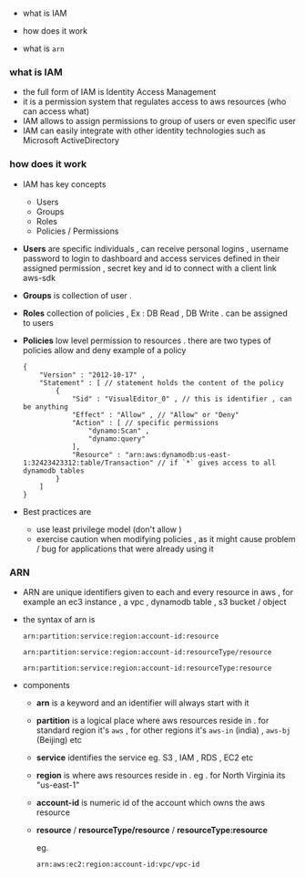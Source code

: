 
- what is IAM 

- how does it work 

- what is `arn`


### what is IAM 

- the full form of IAM is Identity Access Management 
- it is a permission system that regulates access to aws resources (who can access what)
- IAM allows to assign permissions to group of users or even specific user
- IAM can easily integrate with other identity technologies such as Microsoft ActiveDirectory 



### how does it work 

- IAM has  key concepts 
    - Users 
    - Groups 
    - Roles 
    - Policies / Permissions 

- __Users__  are specific individuals , can receive personal logins , username password to login to dashboard and access services defined in their assigned permission , secret key and id to connect with a client link aws-sdk 

- __Groups__ is collection of user . 

- __Roles__ collection of policies , Ex : DB Read , DB Write . can be assigned to users 

- __Policies__ low level permission to resources . there are two types of policies allow and deny
    example of a policy 
    ```
    {
        "Version" : "2012-10-17" ,
        "Statement" : [ // statement holds the content of the policy 
            {
                "Sid" : "VisualEditor_0" , // this is identifier , can be anything 
                "Effect" : "Allow" , // "Allow" or "Deny"
                "Action" : [ // specific permissions 
                    "dynamo:Scan" ,
                    "dynamo:query" 
                ],
                "Resource" : "arn:aws:dynamodb:us-east-1:32423423312:table/Transaction" // if `*` gives access to all dynamodb tables 
            }
        ]
    }
    ```
- Best practices are 
    - use least privilege model (don't allow )
    - exercise caution when modifying policies , as it might cause problem / bug for applications that were already using it 



### ARN

- ARN are unique identifiers given to each and every resource in aws , for example an ec3 instance , a vpc , dynamodb table , s3 bucket / object 
- the syntax of arn is 
    ```
    arn:partition:service:region:account-id:resource 
    ```
    ```
    arn:partition:service:region:account-id:resourceType/resource 
    ```
    ```
    arn:partition:service:region:account-id:resourceType:resource 
    ```

- components
    - __arn__ is a keyword and an identifier will always start with it 
    - __partition__ is a logical place where aws resources reside in . for standard region it's `aws` , for other regions it's `aws-in` (india) , `aws-bj` (Beijing) etc 
    - __service__ identifies  the service eg. S3 , IAM , RDS , EC2 etc  
    - __region__ is where aws resources reside in . eg . for North Virginia its "us-east-1" 
    - __account-id__ is numeric id of the account which owns the aws resource 
    - __resource__ / __resourceType/resource__ / __resourceType:resource__
        
        eg.
        ```
        arn:aws:ec2:region:account-id:vpc/vpc-id 
        ```